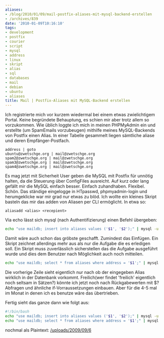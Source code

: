 ```yaml
---
aliases:
- /blog/2010/01/09/mail-postfix-aliases-mit-mysql-backend-erstellen
- /archives/839
date: '2010-01-09T10:16:10'
tags:
- development
- postfix
- courier
- script
- mysql
- address
- linux
- skript
- alias
- sql
- databases
- mail
- debian
- ubuntu
- aliases
title: Mail | Postfix-Aliases mit MySQL-Backend erstellen
---
```


Ich registrierte mich vor kurzem wiedermal bei einem etwas zwielichtigem
Portal. Keine begründete Behauptung, es schien mir aber trotz allem so
vorzukommen. Wie üblich loggte ich mich in meinen PHPMyAdmin ein und
erstellte (um SpamEmails vorzubeugen) mithilfe meines MySQL-Backends von
Postfix einen Alias. In einer Tabelle gesammelt liegen sämtliche aliase und
deren Empfänger-Postfach.

```
address | goto
ubuntu@zwetschge.org | mail@zwetschge.org
spam2@zwetschge.org | mail@zwetschge.org
spam3@zwetschge.org | mail@zwetschge.org
spam4@zwetschge.org | mail@zwetschge.org

```

Es mag jetzt mit Sicherheit User geben die MySQL mit Postfix für unnötig
halten, da die Steuerung über ConfigFiles ausreicht. Auf kurz oder lang
gefällt mir die MySQL einfach besser. Einfach zuhandhaben. Flexibel. Schön.
Das ständige eingelogge in HTpasswd, phpmyadmin-login und herumgeklicke war
mir grad nur etwas zu blöd. Ich wollte ein kleines Skript basteln das mir
das adden von Aliasen per CLI ermöglicht. In etwa so:

```
aliasadd <alias> <recepient>
```

Via echo lässt sich mysql (nach Authentifizierung) einen Befehl übergeben:

``` bash
echo "use maildb; insert into aliases values ('$1', '$2');" | mysql -u <user> --password=<pass>
```

Damit wäre auch schon das gröbste geschafft. Zumindest das Einfügen. Ein
Skript zeichnet allerdings mehr aus als nur die Aufgabe die es erledigen
soll. Ein Skript muss zuverlässlich sicherstellen das die Aufgabe
ausgeführt wurde und dies dem Benutzer nach Möglichkeit auch noch
mitteilen.

``` bash
echo "use maildb; select * from aliases where address = '$1';" | mysql -u <user> --password=<pass>
```

Die vorherige Zeile sieht eigentlich nur nach ob der eingegeben Alias
wirklich in der Datenbank vorkommt. Freilich(wer findet 'freilich'
eigentlich noch seltsam in Sätzen?) könnte ich jetzt noch nach
Rückgabewerten mit $? Abfragen und ähnliche if-Vorraussetzungen einbauen.
Aber für die 4-5 mal im Monat in denen ich es benutze wäre das übertrieben.

Fertig sieht das ganze dann wie folgt aus:

``` bash
#!/bin/bash
echo "use maildb; insert into aliases values ('$1', '$2');" | mysql -u <user> --password=<pass>
echo "use maildb; select * from aliases where address = '$1';" | mysql -u <user> --password=<pass>
```

nochmal als Plaintext: [/uploads/2009/09/6](/uploads/2009/09/6)
